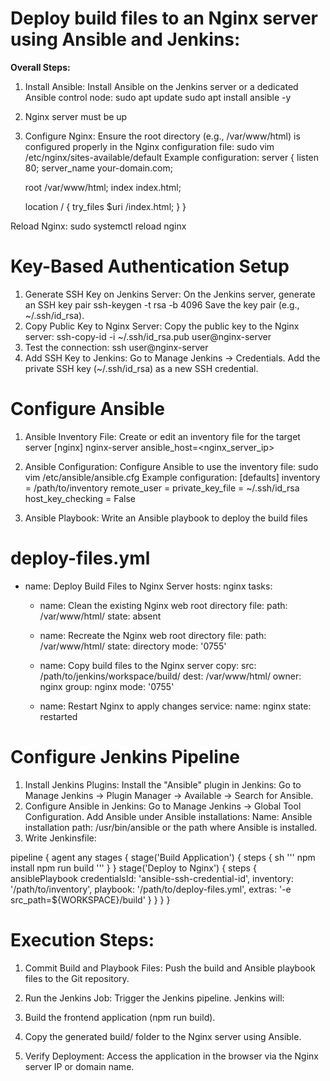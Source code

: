 # Deploy build files to an Nginx server using Ansible and Jenkins:
**Overall Steps:**
1. Install Ansible:
   Install Ansible on the Jenkins server or a dedicated Ansible control node:
   sudo apt update
   sudo apt install ansible -y
2. Nginx server must be up
3. Configure Nginx:
   Ensure the root directory (e.g., /var/www/html) is configured properly in the Nginx configuration file:
   sudo vim /etc/nginx/sites-available/default
 Example configuration: 
 server {
    listen 80;
    server_name your-domain.com;

    root /var/www/html;
    index index.html;

    location / {
        try_files $uri /index.html;
    }
}

Reload Nginx: sudo systemctl reload nginx

# Key-Based Authentication Setup
1. Generate SSH Key on Jenkins Server:
   On the Jenkins server, generate an SSH key pair 
   ssh-keygen -t rsa -b 4096
  Save the key pair (e.g., ~/.ssh/id_rsa).
2. Copy Public Key to Nginx Server:
   Copy the public key to the Nginx server:
   ssh-copy-id -i ~/.ssh/id_rsa.pub user@nginx-server
3. Test the connection:
   ssh user@nginx-server
4. Add SSH Key to Jenkins:
  Go to Manage Jenkins → Credentials.
  Add the private SSH key (~/.ssh/id_rsa) as a new SSH credential.
# Configure Ansible
1. Ansible Inventory File:
  Create or edit an inventory file for the target server
  [nginx]
  nginx-server ansible_host=<nginx_server_ip>
2. Ansible Configuration:
  Configure Ansible to use the inventory file: 
  sudo vim /etc/ansible/ansible.cfg
  Example configuration:
  [defaults]
inventory = /path/to/inventory
remote_user = <user>
private_key_file = ~/.ssh/id_rsa
host_key_checking = False

3. Ansible Playbook:
  Write an Ansible playbook to deploy the build files 

  # deploy-files.yml
- name: Deploy Build Files to Nginx Server
  hosts: nginx
  tasks:
    - name: Clean the existing Nginx web root directory
      file:
        path: /var/www/html/
        state: absent

    - name: Recreate the Nginx web root directory
      file:
        path: /var/www/html/
        state: directory
        mode: '0755'

    - name: Copy build files to the Nginx server
      copy:
        src: /path/to/jenkins/workspace/build/
        dest: /var/www/html/
        owner: nginx
        group: nginx
        mode: '0755'

    - name: Restart Nginx to apply changes
      service:
        name: nginx
        state: restarted

# Configure Jenkins Pipeline

1. Install Jenkins Plugins:
   Install the "Ansible" plugin in Jenkins: Go to Manage Jenkins → Plugin Manager → Available → Search for Ansible.
2. Configure Ansible in Jenkins:
  Go to Manage Jenkins → Global Tool Configuration.
  Add Ansible under Ansible installations: 
  Name: Ansible 
  installation path: /usr/bin/ansible or the path where Ansible is installed.
3. Write Jenkinsfile:

pipeline {
    agent any
    stages {
        stage('Build Application') {
            steps {
                sh '''
                npm install
                npm run build
                '''
            }
        }
        stage('Deploy to Nginx') {
            steps {
                ansiblePlaybook credentialsId: 'ansible-ssh-credential-id',
                                inventory: '/path/to/inventory',
                                playbook: '/path/to/deploy-files.yml',
                                extras: '-e src_path=${WORKSPACE}/build'
            }
        }
    }
}

# Execution Steps: 
1. Commit Build and Playbook Files:
  Push the build and Ansible playbook files to the Git repository.
2. Run the Jenkins Job:
  Trigger the Jenkins pipeline.
  Jenkins will: 
  1. Build the frontend application (npm run build).
  2. Copy the generated build/ folder to the Nginx server using Ansible.

3. Verify Deployment:
   Access the application in the browser via the Nginx server IP or domain name.

  